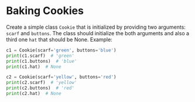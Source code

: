 # Baking Cookies

Create a simple class `Cookie` that is initialized by providing two arguments: `scarf` and `buttons`. The class should initialize the both arguments and also a third one `hat` that should be None. Example:

```python
c1 = Cookie(scarf='green', buttons='blue')
print(c1.scarf)  # 'green'
print(c1.buttons)  # 'blue'
print(c1.hat)  # None

c2 = Cookie(scarf='yellow', buttons='red')
print(c2.scarf)  # 'yellow'
print(c2.buttons)  # 'red'
print(c2.hat)  # None
```
